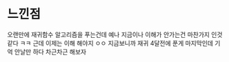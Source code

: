 # 느낀점 
오랜만에 재귀함수 알고리즘을 푸는건데 예나 지금이나 이해가 안가는건 마찬가지 인것 같다 ㅋㅋ 근데 이제는 이해 해야지 ㅇㅇ 지금보니까 재귀 4달전에 푼게 마지막인데 기억 안날만 하다 차근차근 해보자 